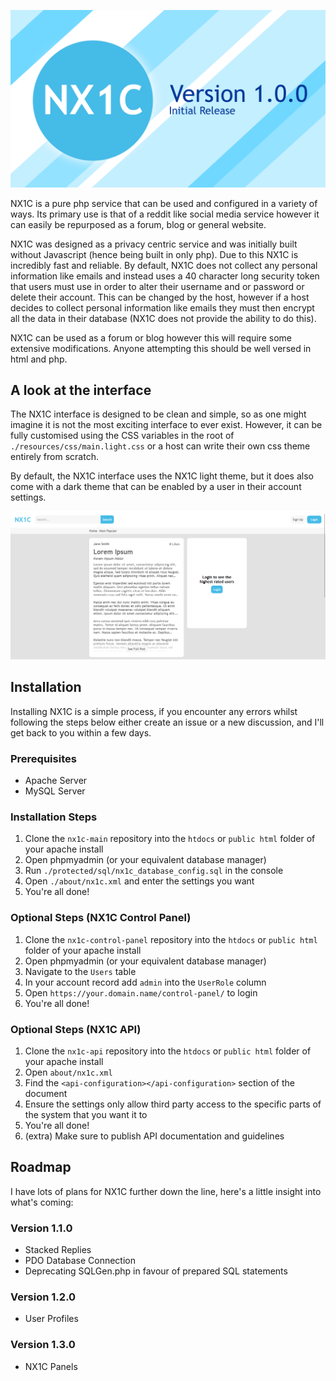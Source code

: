 ![NX1C Initial Release Banner](resources/images/nx1c-release-banner-1-0-0.png)

NX1C is a pure php service that can be used and configured in a variety of ways.
Its primary use is that of a reddit like social media
service however it can easily be repurposed as a forum, blog or general website.

NX1C was designed as a privacy centric service and was initially built without Javascript
(hence being built in only php). Due to this NX1C is incredibly fast and reliable.
By default, NX1C does not collect any personal information like
emails and instead uses a 40 character long security token that users must use in order to alter
their username and or password or delete their account. This can be changed by the host, however
if a host decides to collect personal information like emails they must then encrypt all the data
in their database (NX1C does not provide the ability to do this).

NX1C can be used as a forum or blog however this will require some extensive modifications.
Anyone attempting this should be well versed in html and php.

## A look at the interface
The NX1C interface is designed to be clean and simple, so as one might imagine it is not the most
exciting interface to ever exist. However, it can be fully customised using the CSS variables in the 
root of `./resources/css/main.light.css` or a host can write their own css theme entirely from scratch.

By default, the NX1C interface uses the NX1C light theme, but it does also come with a dark theme that can
be enabled by a user in their account settings.

![NX1C Home](resources/images/nx1c-home.png)

## Installation
Installing NX1C is a simple process, if you encounter any errors whilst following the steps below
either create an issue or a new discussion, and I'll get back to you within a few days.
### Prerequisites
* Apache Server
* MySQL Server
### Installation Steps
1. Clone the `nx1c-main` repository into the `htdocs` or `public html` folder of your apache install
2. Open phpmyadmin (or your equivalent database manager)
3. Run `./protected/sql/nx1c_database_config.sql` in the console
4. Open `./about/nx1c.xml` and enter the settings you want
5. You're all done!
### Optional Steps (NX1C Control Panel)
1. Clone the `nx1c-control-panel` repository into the `htdocs` or `public html` folder of your apache install
2. Open phpmyadmin (or your equivalent database manager)
3. Navigate to the `Users` table
4. In your account record add `admin` into the `UserRole` column
5. Open `https://your.domain.name/control-panel/` to login
6. You're all done!
### Optional Steps (NX1C API)
1. Clone the `nx1c-api` repository into the `htdocs` or `public html` folder of your apache install
2. Open `about/nx1c.xml`
3. Find the `<api-configuration></api-configuration>` section of the document
4. Ensure the settings only allow third party access to the specific parts of the system that you want it to
5. You're all done!
6. (extra) Make sure to publish API documentation and guidelines

## Roadmap
I have lots of plans for NX1C further down the line, here's a little insight into what's coming:

### Version 1.1.0
* Stacked Replies
* PDO Database Connection
* Deprecating SQLGen.php in favour of prepared SQL statements

### Version 1.2.0
* User Profiles

### Version 1.3.0
* NX1C Panels
